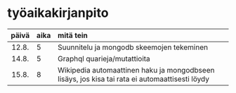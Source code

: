 # työaikakirjanpito

| päivä | aika | mitä tein  |
| :----:|:-----| :-----|
| 12.8. | 5    | Suunnitelu ja mongodb skeemojen tekeminen |
| 14.8. | 5    | Graphql quarieja/mutattioita  |
| 15.8. | 8    | Wikipedia automaattinen haku ja mongodbseen lisäys, jos kisa tai rata ei automaattisesti löydy|